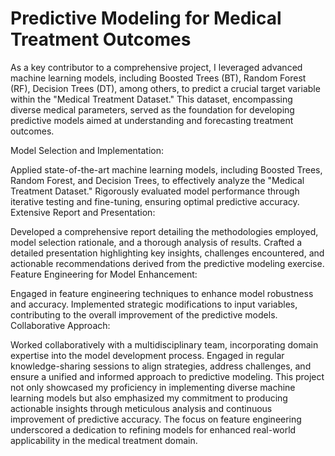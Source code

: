 # Predictive Modeling for Medical Treatment Outcomes

As a key contributor to a comprehensive project, I leveraged advanced machine learning models, including Boosted Trees (BT), Random Forest (RF), Decision Trees (DT), among others, to predict a crucial target variable within the "Medical Treatment Dataset." This dataset, encompassing diverse medical parameters, served as the foundation for developing predictive models aimed at understanding and forecasting treatment outcomes.

Model Selection and Implementation:

Applied state-of-the-art machine learning models, including Boosted Trees, Random Forest, and Decision Trees, to effectively analyze the "Medical Treatment Dataset."
Rigorously evaluated model performance through iterative testing and fine-tuning, ensuring optimal predictive accuracy.
Extensive Report and Presentation:

Developed a comprehensive report detailing the methodologies employed, model selection rationale, and a thorough analysis of results.
Crafted a detailed presentation highlighting key insights, challenges encountered, and actionable recommendations derived from the predictive modeling exercise.
Feature Engineering for Model Enhancement:

Engaged in feature engineering techniques to enhance model robustness and accuracy.
Implemented strategic modifications to input variables, contributing to the overall improvement of the predictive models.
Collaborative Approach:

Worked collaboratively with a multidisciplinary team, incorporating domain expertise into the model development process.
Engaged in regular knowledge-sharing sessions to align strategies, address challenges, and ensure a unified and informed approach to predictive modeling.
This project not only showcased my proficiency in implementing diverse machine learning models but also emphasized my commitment to producing actionable insights through meticulous analysis and continuous improvement of predictive accuracy. The focus on feature engineering underscored a dedication to refining models for enhanced real-world applicability in the medical treatment domain.
